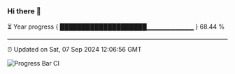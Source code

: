 ### Hi there 👋

⏳ Year progress { ████████████████████▁▁▁▁▁▁▁▁▁▁ } 68.44 %

---

⏰ Updated on Sat, 07 Sep 2024 12:06:56 GMT

![Progress Bar CI](https://github.com/liununu/liununu/workflows/Progress%20Bar%20CI/badge.svg)
